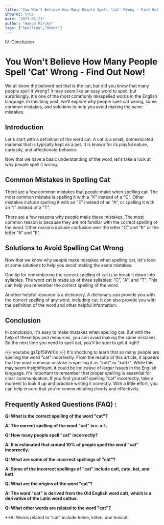 ```yaml
---
title: "You Won't Believe How Many People Spell 'Cat' Wrong - Find Out Now!"
ShowToc: true 
date: "2023-03-21"
author: "Wanda Mirsky" 
tags: ["Spelling","Humor"]
---
```

IV. Conclusion

# You Won't Believe How Many People Spell 'Cat' Wrong - Find Out Now!

We all know the beloved pet that is the cat, but did you know that many people spell it wrong? It may seem like an easy word to spell, but surprisingly, it's one of the most commonly misspelled words in the English language. In this blog post, we'll explore why people spell cat wrong, some common mistakes, and solutions to help you avoid making the same mistakes. 

## Introduction

Let's start with a definition of the word cat. A cat is a small, domesticated mammal that is typically kept as a pet. It is known for its playful nature, curiosity, and affectionate behavior. 

Now that we have a basic understanding of the word, let's take a look at why people spell it wrong. 

## Common Mistakes in Spelling Cat

There are a few common mistakes that people make when spelling cat. The most common mistake is spelling it with a "K" instead of a "C". Other mistakes include spelling it with an "E" instead of an "A", or spelling it with an "I" instead of a "T". 

There are a few reasons why people make these mistakes. The most common reason is because they are not familiar with the correct spelling of the word. Other reasons include confusion over the letter "C" and "K" or the letter "A" and "E". 

## Solutions to Avoid Spelling Cat Wrong

Now that we know why people make mistakes when spelling cat, let's look at some solutions to help you avoid making the same mistakes. 

One tip for remembering the correct spelling of cat is to break it down into syllables. The word cat is made up of three syllables: "C", "A", and "T". This can help you remember the correct spelling of the word. 

Another helpful resource is a dictionary. A dictionary can provide you with the correct spelling of any word, including cat. It can also provide you with the definition of the word and other helpful information. 

## Conclusion

In conclusion, it's easy to make mistakes when spelling cat. But with the help of these tips and resources, you can avoid making the same mistakes. So the next time you need to spell cat, you'll be sure to get it right!

{{< youtube gzTpf59Wr0s >}} 
It's shocking to learn that so many people are spelling the word "cat" incorrectly. From the results of this article, it appears that the most common mistake is spelling it as "katt" or "kattz". While this may seem insignificant, it could be indicative of larger issues in the English language. It's important to remember that proper spelling is essential for clear communication. If you find yourself spelling "cat" incorrectly, take a moment to look it up and practice writing it correctly. With a little effort, you can help ensure that you're communicating clearly and effectively.

## Frequently Asked Questions (FAQ) :
**Q: What is the correct spelling of the word "cat"?**

**A: The correct spelling of the word "cat" is c-a-t.**

**Q: How many people spell "cat" incorrectly?**

**A: It is estimated that around 10% of people spell the word "cat" incorrectly.**

**Q: What are some of the incorrect spellings of "cat"?**

**A: Some of the incorrect spellings of "cat" include catt, cate, kat, and katt.**

**Q: What are the origins of the word "cat"?**

**A: The word "cat" is derived from the Old English word catt, which is a derivative of the Latin word cattus.**

**Q: What other words are related to the word "cat"?**

**A: Words related to "cat" include feline, kitten, and tomcat.





